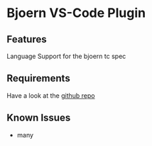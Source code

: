 # Bjoern VS-Code Plugin


## Features
Language Support for the bjoern tc spec

## Requirements

Have a look at the [github repo](https://github.com/Mehtrick/bjoern)

## Known Issues
- many
